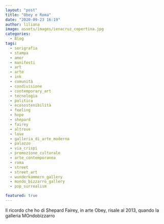 ```yaml
---
layout: "post"
title: "Obey e Roma"
date: "2020-09-23 16:19"
author: liliana
image: assets/images/ienacruz_copertina.jpg
categories:
  - Blog
tags:
  - serigrafia
  - stampa
  - amor
  - manifesti
  - art
  - arte
  - ink
  - comunità
  - condivisione
  - contemporary_art
  - tecnologia
  - politica
  - ecosostenibilità
  - feeling
  - hope
  - shepard
  - fairey
  - altrove
  - love
  - galleria_di_arte_moderna
  - palazzo
  - via_crispi
  - promozione_culturale
  - arte_contemporanea
  - roma
  - street
  - street_art
  - wunderkammern_gallery
  - mondo_bizzarro_gallery
  - pop_surrealism

featured: true
---
```

Il ricordo che ho di Shepard Fairey, in arte Obey, risale al 2013, quando la galleria MOndobizzarro 

